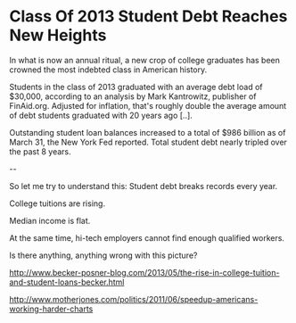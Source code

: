 # Class Of 2013 Student Debt Reaches New Heights

In what is now an annual ritual, a new crop of college graduates has
been crowned the most indebted class in American history.

Students in the class of 2013 graduated with an average debt load of
$30,000, according to an analysis by Mark Kantrowitz, publisher of
FinAid.org. Adjusted for inflation, that's roughly double the average
amount of debt students graduated with 20 years ago [..].

Outstanding student loan balances increased to a total of $986 billion
as of March 31, the New York Fed reported. Total student debt nearly
tripled over the past 8 years.

--

So let me try to understand this: Student debt breaks records every year.

College tuitions are rising.

Median income is flat.

At the same time, hi-tech employers cannot find enough qualified workers.

Is there anything, anything wrong with this picture?

http://www.becker-posner-blog.com/2013/05/the-rise-in-college-tuition-and-student-loans-becker.html

http://www.motherjones.com/politics/2011/06/speedup-americans-working-harder-charts










